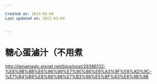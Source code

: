 ```yaml
---

Created at: 2013-03-04
Last updated at: 2013-03-04


---
```


# 糖心蛋滷汁（不用煮


http://lamamagic.pixnet.net/blog/post/29386132-%E8%9B%8B%E6%96%99%E7%90%86%E9%A3%9F%E8%AD%9C-%E7%B4%B9%E8%88%88%E7%B3%96%E5%BF%83%E8%9B%8B

